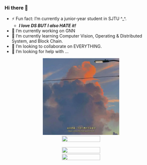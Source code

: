 ### Hi there 👋

<!--
**frankling2020/frankling2020** is a ✨ _special_ ✨ repository because its `README.md` (this file) appears on your GitHub profile.

Here are some ideas to get you started:

- 🔭 I’m currently working on ...
- 🌱 I’m currently learning ...
- 👯 I’m looking to collaborate on ...
- 🤔 I’m looking for help with ...
- 💬 Ask me about ...
- 📫 How to reach me: ...
- 😄 Pronouns: ...
- ⚡ Fun fact: ...
-->

<div>
<!--   <div style="float:right; width=80%"> -->
  <div>
    <ul>
      <li> ⚡ Fun fact: I’m currently a junior-year student in SJTU ^_^. 
          <ul>
            <li><i><b>I love DS BUT I also HATE it!</b></i></li>
          </ul>
      </li>
      <li> 🔭 I’m currently working on GNN </li>
      <li> 🌱 I’m currently learning Computer Vision, Operating & Distributed System, and Block Chain. </li>
      <li> 👯 I’m looking to collaborate on EVERYTHING. </li>
      <li> 🤔 I’m looking for help with ... </li>
    </ul>
  </div>
<!--   <div style="float:left; width=20%"><img src="daze.png" width = 40% height = 40% /></div> -->
  <div align='center'><img src="daze.png" width = 50% height = 50% /></div>
</div>

<div align='center'>
  <a href='https://github.com/anuraghazra/github-readme-stats'><img src="https://github-readme-stats-peach-two.vercel.app/api?username=frankling2020&show_icons=true&theme=onedark" width = 50% height = 50% /></a>

  <a href='https://github.com/anuraghazra/github-readme-stats'><img src="https://github-readme-stats.vercel.app/api/wakatime?username=frankling2020&layout=compact&theme=onedark" width = 50% height = 50% /></a>
  <a href='https://github.com/anuraghazra/github-readme-stats'><img src="https://github-readme-stats-peach-two.vercel.app/api/top-langs/?username=frankling2020&langs_count=10&layout=compact&theme=onedark" width = 50% height = 50% /></a>
</div>







